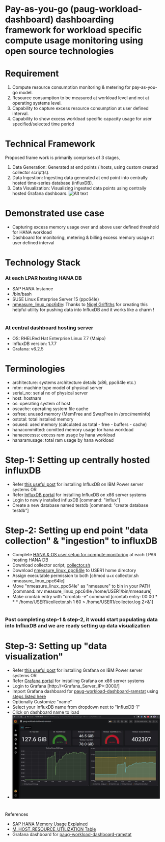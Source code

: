 # Pay-as-you-go (paug-workload-dashboard) dashboarding framework for workload specific compute usage monitoring using open source technologies 
#
#
# Requirement
1. Compute resource consumption monitoring & metering for pay-as-you-go model.
2. Resource consumption to be measured at workload level and not at operating systems level.
3. Capability to capture excess resource consumption at user defined interval.
4. Capability to show excess workload specific capacity usage for user specified/selected time period
#
#
# Technical Framework
Proposed frame work is primarily comprises of 3 stages,
1. Data Generation: Generated at end points / hosts, using custom created collector script(s).
2. Data Ingestion: Ingesting data generated at end point into centrally hosted time-series database (influxDB).
3. Data Visualization: Visualizing ingested data points using centrally hosted Grafana dashboars.
![Alt text](https://github.com/lokeshbhatt/shana/blob/main/SHANA%20-%20Technical%20Framework.JPG "SHANA - Technical Framework")
#
#
# Demonstrated use case
- Capturing excess memory usage over and above user defined threshold for HANA workload
- Dashboard for monitoring, metering & billing excess memory usage at user defined interval
#
#
# Technology Stack
### At each LPAR hosting HANA DB
- SAP HANA Instance
- /bin/bash
- SUSE Linux Enterprise Server 15 (ppc64le)
- [nmeasure_linux_ppc64le](https://sourceforge.net/projects/nmon/files/nmeasure_linux_v3.zip/download): Thanks to [Nigel Griffiths](https://www.linkedin.com/in/nigelargriffiths/) for creating this helpful utility for pushing data into InfluxDB and it works like a charm !
#
### At central dashboard hosting server
- OS: RHELRed Hat Enterprise Linux 7.7 (Maipo)
- InfluxDB version: 1.7.7
- Grafana: v6.2.5
#
#
# Terminologies
- architecture: systems architecture details (x86, ppc64le etc.)
- mtm: machine type model of physical server
- serial_no: serial no of physical server
- host: hostnam
- os: operating system of host
- oscache: operating system file cache
- osfree: unused memory (MemFree and SwapFree in /proc/meminfo)
- ostotal: total installed memory
- osused: used memory (calculated as total - free - buffers - cache)
- hanacommitted: comitted memory usage for hana workload
- hanaexcesss: excess ram usage by hana workload
- hanaramusage: total ram usage by hana workload
#
#
# Step-1: Setting up centrally hosted influxDB
- Refer [this useful post](https://www.power-devops.com/post/influxdb-on-ibm-power-systems) for installing InfluxDB on IBM Power server systems
OR
- Refer [InfluxDB portal](https://docs.influxdata.com/influxdb/v1.8/introduction/install/) for installing InfluxDB on x86 server systems
- Login to newly installed influxDB  [command: "influx"]
- Create a new database named testdb [command: "create database testdb"]
#
#
# Step-2: Setting up end point "data collection" & "ingestion" to influxDB
- Complete [HANA & OS user setup for compute monitoring](https://github.com/lokeshbhatt/paug-workload-dashboard/blob/main/UserSetup.md) at each LPAR hosting HANA DB
- Download collector script, [collector.sh](https://github.com/lokeshbhatt/paug-workload-dashboard/blob/main/collector.sh)
- Download [nmeasure_linux_ppc64le](https://sourceforge.net/projects/nmon/files/nmeasure_linux_v3.zip/download) to USER1 home directory
- Assign executable permission to both [chmod u+x collector.sh nmeasure_linux_ppc64le]
- Move "nmeasure_linux_ppc64le" as "nmeasure" to bin in your PATH [command: mv measure_linux_ppc64le /home/USER1/bin/nmeasure]
- Make crontab entry with "crontab -e" command [crontab entry: 00 00 * * * /home/USER1/collector.sh 1 60 > /home/USER1/collector.log 2>&1]
#
#
### Post completing step-1 & step-2, it would start populating data into InfluxDB and we are ready setting up data visualization 
#
#
# Step-3: Setting up "data visualization"
- Refer [this useful post](https://www.power-devops.com/post/installing-grafana-on-ibm-power-systems) for installing Grafana on IBM Power server systems
OR
- Refer [Grafana portal](https://grafana.com/docs/grafana/latest/installation/) for installing Grafana on x86 server systems
- Login to Grafana [http://<Grafana_Server_IP>:3000/]
- Import Grafana dashboard for [paug-workload-dashboard-ramstat](https://grafana.com/grafana/dashboards/13366) using [steps listed here](https://grafana.com/docs/grafana/latest/dashboards/export-import/)
- Optionally Customize "name"
- Select your InfluxDB name from dropdown next to "InfluxDB-1"
- Click on dashboard name to load
- ![Alt text](https://github.com/lokeshbhatt/paug-workload-dashboard/blob/main/paug-workload-dashboard-ramstat-0.0.JPG "paug-workload-dashboard-ramstat")
#
#
References
- [SAP HANA Memory Usage Explained](https://www.sap.com/documents/2016/08/205c8299-867c-0010-82c7-eda71af511fa.html)
- [M_HOST_RESOURCE_UTILIZATION Table](https://help.sap.com/viewer/4fe29514fd584807ac9f2a04f6754767/2.0.03/en-US/20b12419751910148afa9303eec370a0.html)
- Grafana dashboard for [paug-workload-dashboard-ramstat](https://grafana.com/grafana/dashboards/13366)

